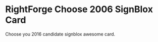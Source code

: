 RightForge Choose 2006  SignBlox Card
=====================================

Choose you 2016 candidate signblox awesome card.
